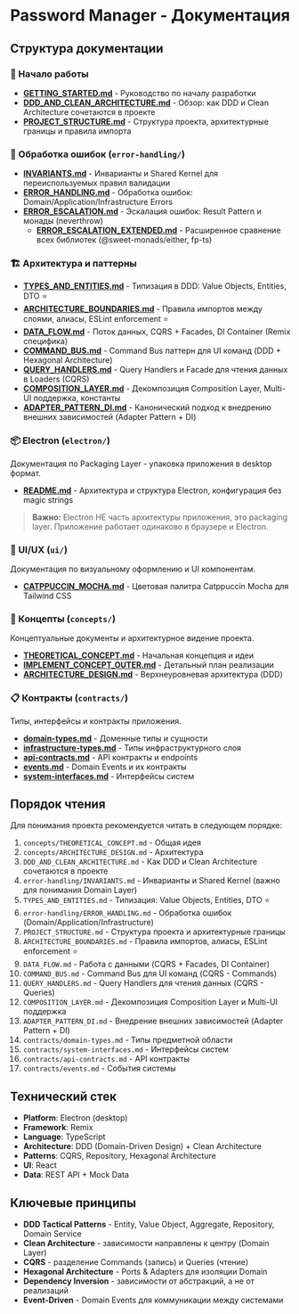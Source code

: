 # Password Manager - Документация

## Структура документации

### 🚀 Начало работы
- **[GETTING_STARTED.md](./GETTING_STARTED.md)** - Руководство по началу разработки
- **[DDD_AND_CLEAN_ARCHITECTURE.md](./DDD_AND_CLEAN_ARCHITECTURE.md)** - Обзор: как DDD и Clean Architecture сочетаются в проекте
- **[PROJECT_STRUCTURE.md](./PROJECT_STRUCTURE.md)** - Структура проекта, архитектурные границы и правила импорта

### 🚨 Обработка ошибок (`error-handling/`)
- **[INVARIANTS.md](./error-handling/INVARIANTS.md)** - Инварианты и Shared Kernel для переиспользуемых правил валидации
- **[ERROR_HANDLING.md](./error-handling/ERROR_HANDLING.md)** - Обработка ошибок: Domain/Application/Infrastructure Errors
- **[ERROR_ESCALATION.md](./error-handling/ERROR_ESCALATION.md)** - Эскалация ошибок: Result Pattern и монады (neverthrow)
  - **[ERROR_ESCALATION_EXTENDED.md](./error-handling/ERROR_ESCALATION_EXTENDED.md)** - Расширенное сравнение всех библиотек (@sweet-monads/either, fp-ts)

### 🏗️ Архитектура и паттерны
- **[TYPES_AND_ENTITIES.md](./TYPES_AND_ENTITIES.md)** - Типизация в DDD: Value Objects, Entities, DTO ⭐
- **[ARCHITECTURE_BOUNDARIES.md](./ARCHITECTURE_BOUNDARIES.md)** - Правила импортов между слоями, алиасы, ESLint enforcement ⭐
- **[DATA_FLOW.md](./DATA_FLOW.md)** - Поток данных, CQRS + Facades, DI Container (Remix специфика)
- **[COMMAND_BUS.md](./COMMAND_BUS.md)** - Command Bus паттерн для UI команд (DDD + Hexagonal Architecture)
- **[QUERY_HANDLERS.md](./QUERY_HANDLERS.md)** - Query Handlers и Facade для чтения данных в Loaders (CQRS)
- **[COMPOSITION_LAYER.md](./COMPOSITION_LAYER.md)** - Декомпозиция Composition Layer, Multi-UI поддержка, константы
- **[ADAPTER_PATTERN_DI.md](./ADAPTER_PATTERN_DI.md)** - Канонический подход к внедрению внешних зависимостей (Adapter Pattern + DI)

### 📦 Electron (`electron/`)
Документация по Packaging Layer - упаковка приложения в desktop формат.

- **[README.md](./electron/README.md)** - Архитектура и структура Electron, конфигурация без magic strings

> **Важно:** Electron НЕ часть архитектуры приложения, это packaging layer. Приложение работает одинаково в браузере и Electron.

### 🎨 UI/UX (`ui/`)
Документация по визуальному оформлению и UI компонентам.

- **[CATPPUCCIN_MOCHA.md](./ui/CATPPUCCIN_MOCHA.md)** - Цветовая палитра Catppuccin Mocha для Tailwind CSS

### 📘 Концепты (`concepts/`)
Концептуальные документы и архитектурное видение проекта.

- **[THEORETICAL_CONCEPT.md](./concepts/THEORETICAL_CONCEPT.md)** - Начальная концепция и идеи
- **[IMPLEMENT_CONCEPT_OUTER.md](./concepts/IMPLEMENT_CONCEPT_OUTER.md)** - Детальный план реализации
- **[ARCHITECTURE_DESIGN.md](./concepts/ARCHITECTURE_DESIGN.md)** - Верхнеуровневая архитектура (DDD)

### 📋 Контракты (`contracts/`)
Типы, интерфейсы и контракты приложения.

- **[domain-types.md](./contracts/domain-types.md)** - Доменные типы и сущности
- **[infrastructure-types.md](./contracts/infrastructure-types.md)** - Типы инфраструктурного слоя
- **[api-contracts.md](./contracts/api-contracts.md)** - API контракты и endpoints
- **[events.md](./contracts/events.md)** - Domain Events и их контракты
- **[system-interfaces.md](./contracts/system-interfaces.md)** - Интерфейсы систем

## Порядок чтения

Для понимания проекта рекомендуется читать в следующем порядке:

1. `concepts/THEORETICAL_CONCEPT.md` - Общая идея
2. `concepts/ARCHITECTURE_DESIGN.md` - Архитектура
3. `DDD_AND_CLEAN_ARCHITECTURE.md` - Как DDD и Clean Architecture сочетаются в проекте
4. `error-handling/INVARIANTS.md` - Инварианты и Shared Kernel (важно для понимания Domain Layer)
5. `TYPES_AND_ENTITIES.md` - Типизация: Value Objects, Entities, DTO ⭐
6. `error-handling/ERROR_HANDLING.md` - Обработка ошибок (Domain/Application/Infrastructure)
7. `PROJECT_STRUCTURE.md` - Структура проекта и архитектурные границы
8. `ARCHITECTURE_BOUNDARIES.md` - Правила импортов, алиасы, ESLint enforcement ⭐
9. `DATA_FLOW.md` - Работа с данными (CQRS + Facades, DI Container)
10. `COMMAND_BUS.md` - Command Bus для UI команд (CQRS - Commands)
11. `QUERY_HANDLERS.md` - Query Handlers для чтения данных (CQRS - Queries)
12. `COMPOSITION_LAYER.md` - Декомпозиция Composition Layer и Multi-UI поддержка
13. `ADAPTER_PATTERN_DI.md` - Внедрение внешних зависимостей (Adapter Pattern + DI)
14. `contracts/domain-types.md` - Типы предметной области
15. `contracts/system-interfaces.md` - Интерфейсы систем
16. `contracts/api-contracts.md` - API контракты
17. `contracts/events.md` - События системы

## Технический стек

- **Platform**: Electron (desktop)
- **Framework**: Remix
- **Language**: TypeScript
- **Architecture**: DDD (Domain-Driven Design) + Clean Architecture
- **Patterns**: CQRS, Repository, Hexagonal Architecture
- **UI**: React
- **Data**: REST API + Mock Data

## Ключевые принципы

- **DDD Tactical Patterns** - Entity, Value Object, Aggregate, Repository, Domain Service
- **Clean Architecture** - зависимости направлены к центру (Domain Layer)
- **CQRS** - разделение Commands (запись) и Queries (чтение)
- **Hexagonal Architecture** - Ports & Adapters для изоляции Domain
- **Dependency Inversion** - зависимости от абстракций, а не от реализаций
- **Event-Driven** - Domain Events для коммуникации между системами
